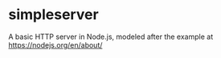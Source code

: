# simpleserver
A basic HTTP server in Node.js, modeled after the example at https://nodejs.org/en/about/
